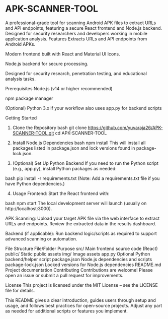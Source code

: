 # APK-SCANNER-TOOL
A professional-grade tool for scanning Android APK files to extract URLs and API endpoints, featuring a secure React frontend and Node.js backend. Designed for security researchers and developers working in mobile application analysis.
Features
Extracts URLs and API endpoints from Android APKs.

Modern frontend built with React and Material UI Icons.

Node.js backend for secure processing.

Designed for security research, penetration testing, and educational analysis tasks.

Prerequisites
Node.js (v14 or higher recommended)

npm package manager

(Optional) Python 3.x if your workflow also uses app.py for backend scripts

Getting Started
1. Clone the Repository
bash
git clone https://github.com/yuvaraja26/APK-SCANNER-TOOL.git
cd APK-SCANNER-TOOL
2. Install Node.js Dependencies
bash
npm install
This will install all packages listed in package.json and lock versions found in package-lock.json.

3. (Optional) Set Up Python Backend
If you need to run the Python script (e.g., app.py), install Python packages as needed:

bash
pip install -r requirements.txt
(Note: Add a requirements.txt file if you have Python dependencies.)

4. Usage
Frontend:
Start the React frontend with:

bash
npm start
The local development server will launch (usually on http://localhost:3000).

APK Scanning:
Upload your target APK file via the web interface to extract URLs and endpoints. Review the extracted data in the results dashboard.

Backend (if applicable):
Run backend logic/scripts as required to support advanced scanning or automation.

File Structure
File/Folder	Purpose
src/	Main frontend source code (React)
public/	Static public assets
img/	Image assets
app.py	Optional Python backend/helper script
package.json	Node.js dependencies and scripts
package-lock.json	Locked versions for Node.js dependencies
README.md	Project documentation
Contributing
Contributions are welcome! Please open an issue or submit a pull request for improvements.

License
This project is licensed under the MIT License – see the LICENSE file for details.

This README gives a clear introduction, guides users through setup and usage, and follows best practices for open-source projects. Adjust any part as needed for additional scripts or features you implement.
